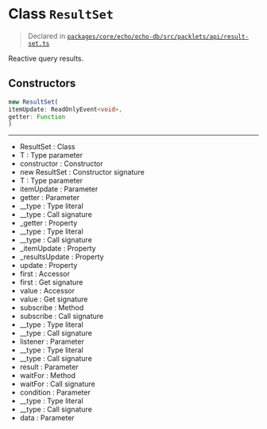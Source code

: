 # Class `ResultSet`
> Declared in [`packages/core/echo/echo-db/src/packlets/api/result-set.ts`](https://github.com/dxos/protocols/blob/main/packages/core/echo/echo-db/src/packlets/api/result-set.ts#L14)

Reactive query results.

## Constructors
```ts
new ResultSet(
itemUpdate: ReadOnlyEvent<void>,
getter: Function
)
```

---
- ResultSet : Class
- T : Type parameter
- constructor : Constructor
- new ResultSet : Constructor signature
- T : Type parameter
- itemUpdate : Parameter
- getter : Parameter
- __type : Type literal
- __type : Call signature
- _getter : Property
- __type : Type literal
- __type : Call signature
- _itemUpdate : Property
- _resultsUpdate : Property
- update : Property
- first : Accessor
- first : Get signature
- value : Accessor
- value : Get signature
- subscribe : Method
- subscribe : Call signature
- __type : Type literal
- __type : Call signature
- listener : Parameter
- __type : Type literal
- __type : Call signature
- result : Parameter
- waitFor : Method
- waitFor : Call signature
- condition : Parameter
- __type : Type literal
- __type : Call signature
- data : Parameter
